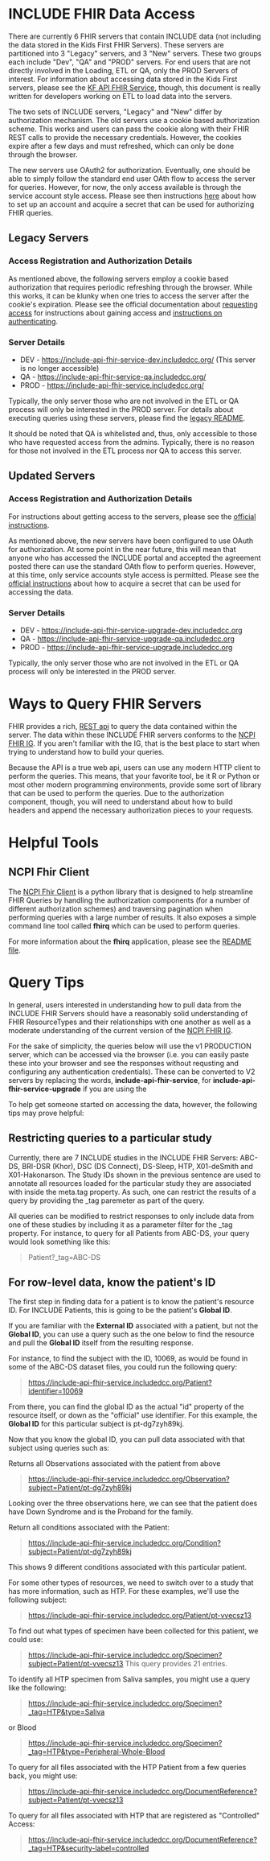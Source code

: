 # INCLUDE FHIR Data Access
There are currently 6 FHIR servers that contain INCLUDE data (not including the data stored in the Kids First FHIR Servers). These servers are partitioned into 3 "Legacy" servers, and 3 "New" servers. These two groups each include "Dev", "QA" and "PROD" servers. For end users that are not directly involved in the Loading, ETL or QA, only the PROD Servers of interest. For information about accessing data stored in the Kids First servers, please see the [KF API FHIR Service](https://github.com/kids-first/kf-api-fhir-service), though, this document is really written for developers working on ETL to load data into the servers. 

The two sets of INCLUDE servers, "Legacy" and "New" differ by authorization mechanism. The old servers use a cookie based authorization scheme. This works and users can pass the cookie along with their FHIR REST calls to provide the necessary credentials. However, the cookies expire after a few days and must refreshed, which can only be done through the browser. 

The new servers use OAuth2 for authorization. Eventually, one should be able to simply follow the standard end user OAth flow to access the server for queries. However, for now, the only access available is through the service account style access. Please see then instructions [here](https://github.com/kids-first/kf-api-fhir-service#-quickstart---api-users) about how to set up an account and acquire a secret that can be used for authorizing FHIR queries. 

## Legacy Servers
### Access Registration and Authorization Details
As mentioned above, the following servers employ a cookie based authorization that requires periodic refreshing through the browser. While this works, it can be klunky when one tries to access the server after the cookie's expiration. Please see the official documentation about [requesting access](https://github.com/kids-first/kf-api-fhir-service/blob/master/docs/legacy/README.md#request-access) for instructions about gaining access and [instructions on authenticating](https://github.com/kids-first/kf-api-fhir-service/blob/master/docs/legacy/README.md#authenticate-to-access-server-environment).

### Server Details
* DEV - https://include-api-fhir-service-dev.includedcc.org/ (This server is no longer accessible)
* QA - https://include-api-fhir-service-qa.includedcc.org/
* PROD - https://include-api-fhir-service.includedcc.org/

Typically, the only server those who are not involved in the ETL or QA process will only be interested in the PROD server. For details about executing queries using these servers, please find the [legacy README](https://github.com/kids-first/kf-api-fhir-service/blob/master/docs/legacy/README.md#authenticate-to-access-server-environment). 

It should be noted that QA is whitelisted and, thus, only accessible to those who have requested access from the admins. Typically, there is no reason for those not involved in the ETL process nor QA to access this server. 

## Updated Servers
### Access Registration and Authorization Details
For instructions about getting access to the servers, please see the [official instructions](https://github.com/kids-first/kf-api-fhir-service#-quickstart---api-users).

As mentioned above, the new servers have been configured to use OAuth for authorization. At some point in the near future, this will mean that anyone who has accessed the INCLUDE portal and accepted the agreement posted there can use the standard OAth flow to perform queries. However, at this time, only service accounts style access is permitted. Please see the [official instructions](https://github.com/kids-first/kf-api-fhir-service#-quickstart---api-users) about how to acquire a secret that can be used for accessing the data.

### Server Details
* DEV - https://include-api-fhir-service-upgrade-dev.includedcc.org
* QA - https://include-api-fhir-service-upgrade-qa.includedcc.org
* PROD - https://include-api-fhir-service-upgrade.includedcc.org

Typically, the only server those who are not involved in the ETL or QA process will only be interested in the PROD server. 

# Ways to Query FHIR Servers
FHIR provides a rich, [REST api](https://hl7.org/fhir/R4B/http.html) to query the data contained within the server. The data within these INCLUDE FHIR servers conforms to the [NCPI FHIR IG](https://nih-ncpi.github.io/ncpi-fhir-ig/). If you aren't familiar with the IG, that is the best place to start when trying to understand how to build your queries. 

Because the API is a true web api, users can use any modern HTTP client to perform the queries. This means, that your favorite tool, be it R or Python or most other modern programming environments, provide some sort of library that can be used to perform the queries. Due to the authorization component, though, you will need to understand about how to build headers and append the necessary authorization pieces to your requests. 

# Helpful Tools
## NCPI Fhir Client
The [NCPI Fhir Client](https://github.com/NIH-NCPI/ncpi-fhir-client) is a python library that is designed to help streamline FHIR Queries by handling the authorization components (for a number of different authorization schemes) and traversing pagination when performing queries with a large number of results. It also exposes a simple command line tool called __fhirq__ which can be used to perform queries. 

For more information about the __fhirq__ application, please see the [README file](https://github.com/NIH-NCPI/ncpi-fhir-client#fhirq---cli-fhir-query). 

# Query Tips
In general, users interested in understanding how to pull data from the INCLUDE FHIR Servers should have a reasonably solid understanding of FHIR ResourceTypes and their relationships with one another as well as a moderate understanding of the current version of the [NCPI FHIR IG](https://nih-ncpi.github.io/ncpi-fhir-ig/). 

For the sake of simplicity, the queries below will use the v1 PRODUCTION server, which can be accessed via the browser (i.e. you can easily paste these into your browser and see the responses without requsting and configuring any authentication credentials). These can be converted to V2 servers by replacing the words, __include-api-fhir-service__, for __include-api-fhir-service-upgrade__ if you are using the 

To help get someone started on accessing the data, however, the following tips may prove helpful: 

## Restricting queries to a particular study
Currently, there are 7 INCLUDE studies in the INCLUDE FHIR Servers: ABC-DS, BRI-DSR (Khor), DSC (DS Connect), DS-Sleep, HTP, X01-deSmith and X01-Hakonarson. The Study IDs shown in the previous sentence are used to annotate all resources loaded for the particular study they are associated with inside the meta.tag property. As such, one can restrict the results of a query by providing the _tag paremeter as part of the query. 

All queries can be modified to restrict responses to only include data from one of these studies by including it as a parameter filter for the _tag property. For instance, to query for all Patients from ABC-DS, your query would look something like this: 
> Patient?_tag=ABC-DS

## For row-level data, know the patient's ID
The first step in finding data for a patient is to know the patient's resource ID. For INCLUDE Patients, this is going to be the patient's __Global ID__. 

If you are familiar with the __External ID__ associated with a patient, but not the __Global ID__, you can use a query such as the one below to find the resource and pull the __Global ID__ itself from the resulting response. 

For instance, to find the subject with the ID, 10069, as would be found in some of the ABC-DS dataset files, you could run the following query:
> https://include-api-fhir-service.includedcc.org/Patient?identifier=10069

From there, you can find the global ID as the actual "id" property of the resource itself, or down as the "official" use identifier. For this example, the __Global ID__ for this particular subject is pt-dg7zyh89kj.

Now that you know the global ID, you can pull data associated with that subject using queries such as:

Returns all Observations associated with the patient from above
> https://include-api-fhir-service.includedcc.org/Observation?subject=Patient/pt-dg7zyh89kj

Looking over the three observations here, we can see that the patient does have Down Syndrome and is the Proband for the family. 

Return all conditions associated with the Patient:
> https://include-api-fhir-service.includedcc.org/Condition?subject=Patient/pt-dg7zyh89kj

This shows 9 different conditions associated with this particular patient. 

For some other types of resources, we need to switch over to a study that has more information, such as HTP. For these examples, we'll use the following subject: 
> https://include-api-fhir-service.includedcc.org/Patient/pt-vvecsz13

To find out what types of specimen have been collected for this patient, we could use: 
> https://include-api-fhir-service.includedcc.org/Specimen?subject=Patient/pt-vvecsz13
This query provides 21 entries. 

To identify all HTP specimen from Saliva samples, you might use a query like the following: 
> https://include-api-fhir-service.includedcc.org/Specimen?_tag=HTP&type=Saliva

or Blood
> https://include-api-fhir-service.includedcc.org/Specimen?_tag=HTP&type=Peripheral-Whole-Blood

To query for all files associated with the HTP Patient from a few queries back, you might use: 
> https://include-api-fhir-service.includedcc.org/DocumentReference?subject=Patient/pt-vvecsz13

To query for all files associated with HTP that are registered as "Controlled" Access: 
> https://include-api-fhir-service.includedcc.org/DocumentReference?_tag=HTP&security-label=controlled

